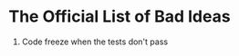 The Official List of Bad Ideas
==============================

1. Code freeze when the tests don't pass
